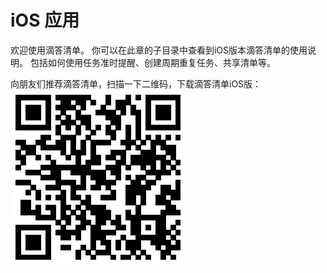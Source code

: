  # iOS 应用
欢迎使用滴答清单。
你可以在此章的子目录中查看到iOS版本滴答清单的使用说明。
包括如何使用任务准时提醒、创建周期重复任务、共享清单等。



向朋友们推荐滴答清单，扫描一下二维码，下载滴答清单iOS版：
![](../images/xzios.png)
